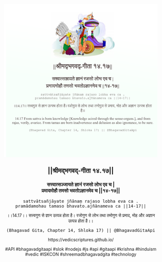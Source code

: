 <img src="../../asset/BG_14_17.png"/>
<center><h2>||श्रीमद्‍भगवद्‍-गीता १४.१७||</h2>
<h3>सत्त्वात्सञ्जायते ज्ञानं रजसो लोभ एव च |<br/>प्रमादमोहौ तमसो भवतोऽज्ञानमेव च ||१४-१७||</h3>
<pre>sattvātsañjāyate jñānaṃ rajaso lobha eva ca .<br/>pramādamohau tamaso bhavato.ajñānameva ca ||14-17||</pre>
<p>।।14.17।। सत्त्वगुण से ज्ञान उत्पन्न होता है। रजोगुण से लोभ तथा तमोगुण से प्रमाद, मोह और अज्ञान उत्पन्न होता है।।</p>
<pre>(Bhagavad Gita, Chapter 14, Shloka 17) || @BhagavadGitaApi</pre><p>https://vedicscriptures.github.io/</p><p>#API #bhagavadgitaapi #slok #nodejs #js #api #gitaapi #krishna #hinduism #vedic #ISKCON #shreemadbhagavadgita #technology</p></center>